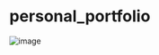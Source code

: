 # personal_portfolio
![image](https://github.com/user-attachments/assets/61721e60-7d16-4fc5-a418-2f1411beaab1)
